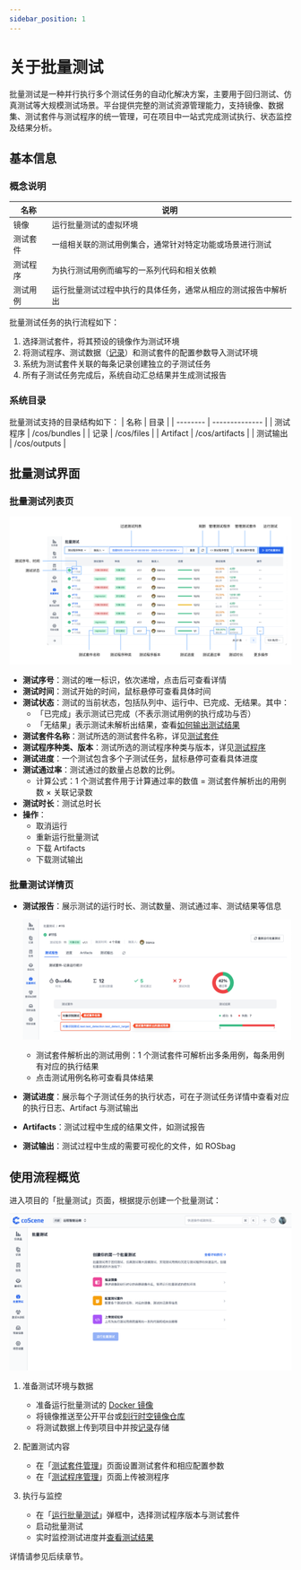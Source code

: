 ```yaml
---
sidebar_position: 1
---
```


# 关于批量测试

批量测试是一种并行执行多个测试任务的自动化解决方案，主要用于回归测试、仿真测试等大规模测试场景。平台提供完整的测试资源管理能力，支持镜像、数据集、测试套件与测试程序的统一管理，可在项目中一站式完成测试执行、状态监控及结果分析。

## 基本信息

### 概念说明

| 名称     | 说明                                                           |
| -------- | -------------------------------------------------------------- |
| 镜像     | 运行批量测试的虚拟环境                                         |
| 测试套件 | 一组相关联的测试用例集合，通常针对特定功能或场景进行测试       |
| 测试程序 | 为执行测试用例而编写的一系列代码和相关依赖                     |
| 测试用例 | 运行批量测试过程中执行的具体任务，通常从相应的测试报告中解析出 |

批量测试任务的执行流程如下：

1. 选择测试套件，将其预设的镜像作为测试环境
2. 将测试程序、测试数据（[记录](../../collaboration/record/1-quick-start-record.md)）和测试套件的配置参数导入测试环境
3. 系统为测试套件关联的每条记录创建独立的子测试任务
4. 所有子测试任务完成后，系统自动汇总结果并生成测试报告

### 系统目录

批量测试支持的目录结构如下：
| 名称 | 目录 |
| -------- | -------------- |
| 测试程序 | /cos/bundles |
| 记录 | /cos/files |
| Artifact | /cos/artifacts |
| 测试输出 | /cos/outputs |

## 批量测试界面

### 批量测试列表页

![regression-list](./img/regression-list.png)

- **测试序号**：测试的唯一标识，依次递增，点击后可查看详情
- **测试时间**：测试开始的时间，鼠标悬停可查看具体时间
- **测试状态**：测试的当前状态，包括队列中、运行中、已完成、无结果。其中：
  - 「已完成」表示测试已完成（不表示测试用例的执行成功与否）
  - 「无结果」表示测试未解析出结果，查看[如何输出测试结果](./6-status-and-output.md)
- **测试套件名称**：测试所选的测试套件名称，详见[测试套件](./3-config-management.md)
- **测试程序种类、版本**：测试所选的测试程序种类与版本，详见[测试程序](./4-test-bundle-management.md)
- **测试进度**：一个测试包含多个子测试任务，鼠标悬停可查看具体进度
- **测试通过率**：测试通过的数量占总数的比例。
  - 计算公式：1 个测试套件用于计算通过率的数值 = 测试套件解析出的用例数 × 关联记录数
- **测试时长**：测试总时长
- **操作**：
  - 取消运行
  - 重新运行批量测试
  - 下载 Artifacts
  - 下载测试输出

### 批量测试详情页

- **测试报告**：展示测试的运行时长、测试数量、测试通过率、测试结果等信息

  ![regression-detail](./img/regression-detail_1.png)

  - 测试套件解析出的测试用例：1 个测试套件可解析出多条用例，每条用例有对应的执行结果
  - 点击测试用例名称可查看具体结果

- **测试进度**：展示每个子测试任务的执行状态，可在子测试任务详情中查看对应的执行日志、Artifact 与测试输出
- **Artifacts**：测试过程中生成的结果文件，如测试报告
- **测试输出**：测试过程中生成的需要可视化的文件，如 ROSbag

## 使用流程概览

进入项目的「批量测试」页面，根据提示创建一个批量测试：

![regression](./img/4-8-regression-intro.png)

1. 准备测试环境与数据

   - 准备运行批量测试的 [Docker 镜像](../../image/1-about-docker-image.md)
   - 将镜像推送至公开平台或[刻行时空镜像仓库](../../image/3-push-image.md)
   - 将测试数据上传到项目中并按[记录](../../collaboration/record/1-quick-start-record.md)存储

2. 配置测试内容

   - 在「[测试套件管理](./3-config-management.md)」页面设置测试套件和相应配置参数
   - 在「[测试程序管理](./4-test-bundle-management.md)」页面上传被测程序

3. 执行与监控
   - 在「[运行批量测试](./5-run.md)」弹框中，选择测试程序版本与测试套件
   - 启动批量测试
   - 实时监控测试进度并[查看测试结果](./6-status-and-output.md#查看测试结果)

详情请参见后续章节。
